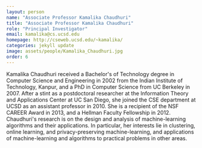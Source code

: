 ```yaml
---
layout: person
name: "Associate Professor Kamalika Chaudhuri"
title: "Associate Professor Kamalika Chaudhuri"
role: "Principal Investigator"
email: kamalika@cs.ucsd.edu
homepage: http://cseweb.ucsd.edu/~kamalika/
categories: jekyll update
image: assets/people/Kamalika_Chaudhuri.jpg
order: 6
---
```

Kamalika Chaudhuri received a Bachelor's of Technology degree in Computer Science and Engineering in 2002 from the Indian Institute of Technology, Kanpur, and a PhD in Computer Science from UC Berkeley in 2007. After a stint as a postdoctoral researcher at the Information Theory and Applications Center at UC San Diego, she joined the CSE department at UCSD as an assistant professor in 2010. She is a recipient of the NSF CAREER Award in 2013, and a Hellman Faculty Fellowship in 2012. Chaudhuri's research is on the design and analysis of machine-learning algorithms and their applications. In particular, her interests lie in clustering, online learning, and privacy-preserving machine-learning, and applications of machine-learning and algorithms to practical problems in other areas.